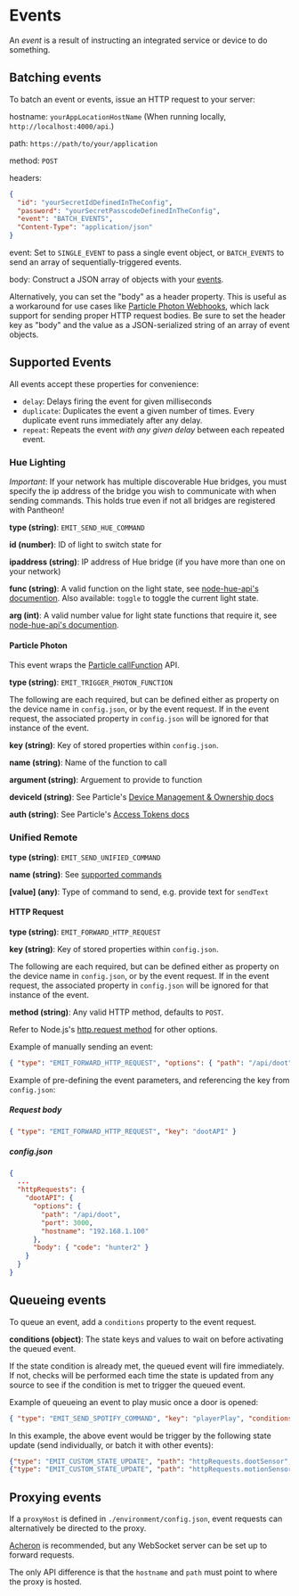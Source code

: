 # Events

An *event* is a result of instructing an integrated service or device to do something.

## Batching events
To batch an event or events, issue an HTTP request to your server:

hostname: `yourAppLocationHostName` (When running locally, `http://localhost:4000/api`.)

path: `https://path/to/your/application`

method: `POST`

headers:
```json
{
  "id": "yourSecretIdDefinedInTheConfig",
  "password": "yourSecretPasscodeDefinedInTheConfig",
  "event": "BATCH_EVENTS",
  "Content-Type": "application/json"
}
```

event: Set to `SINGLE_EVENT` to pass a single event object,
or `BATCH_EVENTS` to send an array of sequentially-triggered events.

body: Construct a JSON array of objects with your [events](./docs/EVENTS.md).

Alternatively, you can set the "body" as a header property.
This is useful as a workaround for use cases like [Particle Photon Webhooks](https://docs.particle.io/guide/tools-and-features/webhooks/), which lack support for sending proper HTTP request bodies.
Be sure to set the header key as "body" and the value as a JSON-serialized string of an array of event objects.

## Supported Events
All events accept these properties for convenience:

* `delay`: Delays firing the event for given milliseconds
* `duplicate`: Duplicates the event a given number of times. Every duplicate event runs immediately after any delay.
* `repeat`: Repeats the event *with any given delay* between each repeated event.

### Hue Lighting
*Important*: If your network has multiple discoverable Hue bridges,
you must specify the ip address of the bridge you wish to communicate with
when sending commands. This holds true even if not all bridges are registered with Pantheon!

**type (string)**: `EMIT_SEND_HUE_COMMAND`

**id (number)**: ID of light to switch state for

**ipaddress (string)**: IP address of Hue bridge (if you have more than one on your network)

**func (string)**: A valid function on the light state, see [node-hue-api's documention](https://github.com/peter-murray/node-hue-api#using-lightstate-to-build-states).
Also available: `toggle` to toggle the current light state.

**arg (int)**: A valid number value for light state functions that require it, see [node-hue-api's documention](https://github.com/peter-murray/node-hue-api#using-lightstate-to-build-states).

#### Particle Photon

This event wraps the [Particle callFunction](https://docs.particle.io/reference/javascript/#callfunction) API.

**type (string)**: `EMIT_TRIGGER_PHOTON_FUNCTION`

The following are each required, but can be defined either as property on the device name in `config.json`, or by the event request.
If in the event request, the associated property in `config.json` will be ignored for that instance of the event.

**key (string)**: Key of stored properties within `config.json`.

**name (string)**: Name of the function to call

**argument (string)**: Arguement to provide to function

**deviceId (string)**: See Particle's [Device Management & Ownership docs](https://docs.particle.io/support/troubleshooting/device-management/photon/)

**auth (string)**: See Particle's [Access Tokens docs](https://docs.particle.io/guide/how-to-build-a-product/authentication/#access-tokens)

### Unified Remote
**type (string)**: `EMIT_SEND_UNIFIED_COMMAND`

**name (string)**: See [supported commands](../server/middleware/unified/commands.js)

**[value] (any)**: Type of command to send, e.g. provide text for `sendText`

#### HTTP Request
**type (string)**: `EMIT_FORWARD_HTTP_REQUEST`

**key (string)**: Key of stored properties within `config.json`.

The following are each required, but can be defined either as property on the device name in `config.json`, or by the event request.
If in the event request, the associated property in `config.json` will be ignored for that instance of the event.

**method (string)**: Any valid HTTP method, defaults to `POST`.

Refer to Node.js's [http.request method](https://nodejs.org/api/http.html#http_http_request_options_callback) for other options.

Example of manually sending an event:
```json
{ "type": "EMIT_FORWARD_HTTP_REQUEST", "options": { "path": "/api/doot", "port": 3000, "hostname": "192.168.1.100" }, "body": { "code": "hunter2" } }
```

Example of pre-defining the event parameters, and referencing the key from `config.json`:

##### Request body
```json
{ "type": "EMIT_FORWARD_HTTP_REQUEST", "key": "dootAPI" }
```
##### config.json
```json
{
  ...
  "httpRequests": {
    "dootAPI": {
      "options": {
        "path": "/api/doot",
        "port": 3000,
        "hostname": "192.168.1.100"
      },
      "body": { "code": "hunter2" }
    }
  }
}
```

## Queueing events
To queue an event, add a `conditions` property to the event request.

**conditions (object)**: The state keys and values to wait on before activating the queued event.

If the state condition is already met, the queued event will fire immediately. If not, checks will be performed each time the state is updated from any source to see if the condition is met to trigger the queued event.

Example of queueing an event to play music once a door is opened:
```json
{ "type": "EMIT_SEND_SPOTIFY_COMMAND", "key": "playerPlay", "conditions": { "doorUnlocked": true, "doorAjar": true, "motionDetected": true } }
```
In this example, the above event would be trigger by the following state update (send individually, or batch it with other events):
```json
{"type": "EMIT_CUSTOM_STATE_UPDATE", "path": "httpRequests.dootSensor", "stateUpdates": { "doorUnlocked": true, "doorAjar": true } }
{"type": "EMIT_CUSTOM_STATE_UPDATE", "path": "httpRequests.motionSensor", "stateUpdates": { "motionDetected": true } }
```

## Proxying events
If a `proxyHost` is defined in `./environment/config.json`, event requests can alternatively be directed to the proxy.

[Acheron](https://github.com/Nase00/acheron) is recommended, but any WebSocket server can be set up to forward requests.

The only API difference is that the `hostname` and `path` must point to where the proxy is hosted.
